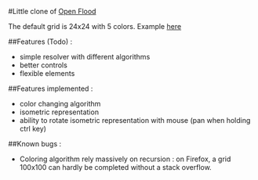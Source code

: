 #Little clone of [Open Flood](https://github.com/GunshipPenguin/open_flood)

The default grid is 24x24 with 5 colors.
Example [here](https://rouage.fr/color-flood)

##Features (Todo) :

  - simple resolver with different algorithms
  - better controls
  - flexible elements
  
##Features implemented :

  - color changing algorithm
  - isometric representation
  - ability to rotate isometric representation with mouse (pan when holding ctrl key)

##Known bugs :

  - Coloring algorithm rely massively on recursion : on Firefox, a grid 100x100 can hardly be completed without a stack overflow.

